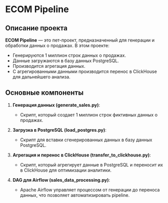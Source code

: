 # ECOM Pipeline

## Описание проекта

**ECOM Pipeline** — это пет-проект, предназначенный для генерации и обработки данных о продажах. В этом проекте:

- Генерируются 1 миллион строк данных о продажах.
- Данные загружаются в базу данных PostgreSQL.
- Производится агрегация данных.
- С агрегированными данными производится перенос в ClickHouse для дальнейшего анализа.

## Основные компоненты

1. **Генерация данных (generate_sales.py)**:
   - Скрипт, который создает 1 миллион строк фиктивных данных о продажах.

2. **Загрузка в PostgreSQL (load_postgres.py)**:
   - Скрипт для вставки сгенерированных данных в базу данных PostgreSQL.

3. **Агрегация и перенос в ClickHouse (transfer_to_clickhouse.py)**:
   - Скрипт, который агрегирует данные в PostgreSQL и переносит их в ClickHouse для оптимизации аналитики.

4. **DAG для Airflow (sales_data_processing.py)**:
   - Apache Airflow управляет процессом от генерации до переноса данных, что позволяет автоматизировать pipeline.
